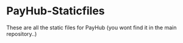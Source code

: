 # PayHub-Staticfiles
These are all the static files for PayHub (you wont find it in the main repository..)
